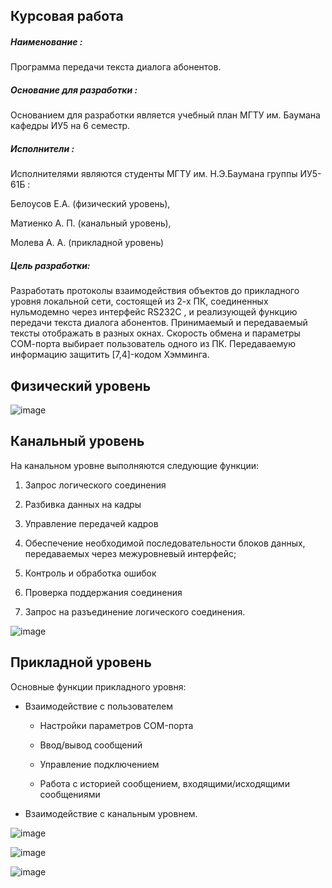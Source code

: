 Курсовая работа
---

##### Наименование :

Программа передачи текста диалога абонентов. 

##### Основание для pазpаботки :


Основанием для pазpаботки является учебный план
МГТУ им. Баумана кафедpы ИУ5 на 6 семестp. 


##### Исполнители :
Исполнителями являются студенты МГТУ им. Н.Э.Баумана гpуппы ИУ5-61Б :

Белоусов Е.А. (физический уровень), 

Матиенко А. П. (канальный уровень), 

Молева А. А. (прикладной уровень)

##### Цель pазpаботки:

Разработать протоколы взаимодействия объектов до прикладного уровня локальной сети, состоящей из 2-х ПК, соединенных нульмодемно через интерфейс RS232C ,  и реализующей функцию передачи текста диалога абонентов. Принимаемый и передаваемый тексты отображать в разных окнах. Скорость обмена и параметры СОМ-порта выбирает пользователь одного из ПК. Передаваемую информацию защитить [7,4]-кодом Хэмминга.


## Физический уровень

![image](https://user-images.githubusercontent.com/29499863/81843158-e1b95600-9555-11ea-8ba5-0251892b5063.png)


## Канальный уровень

На канальном уровне выполняются следующие функции:

1. Запрос логического соединения

2. Разбивка данных на кадры

3. Управление передачей кадров

4. Обеспечение необходимой последовательности блоков данных, передаваемых через межуровневый интерфейс;

5. Контроль и обработка ошибок

6. Проверка поддержания соединения

7. Запрос на разъединение логического соединения.


![image](https://user-images.githubusercontent.com/29499863/81843386-32c94a00-9556-11ea-8bee-7d8073541da2.png)


## Прикладной уровень

Основные функции прикладного уровня:

- Взаимодействие с пользователем

    - Настройки параметров COM-порта

    - Ввод/вывод сообщений
    
    - Управление подключением
    
    - Работа с историей сообщением, входящими/исходящими сообщениями
    
- Взаимодействие с канальным уровнем.


![image](https://user-images.githubusercontent.com/29499863/81843794-cac73380-9556-11ea-8ed6-6ab161594362.png)


![image](https://user-images.githubusercontent.com/29499863/81843813-d3b80500-9556-11ea-98d9-5750c957c43f.png)


![image](https://user-images.githubusercontent.com/29499863/81843849-e4687b00-9556-11ea-96c1-7bfeb51a7044.png)
